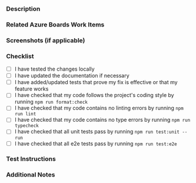 ### Description
<!-- Provide a brief description of the changes in this PR. -->

### Related Azure Boards Work Items
<!--
  Mention any Azure Boards work items that are related to this pull request.
  https://dev.azure.com/dts-stn/canada%20dental%20care%20plan/_backlogs/

  Use AB# to link from GitHub to Azure Boards work items. For example: "AB#{id}".
  https://learn.microsoft.com/en-ca/azure/devops/boards/github/link-to-from-github?view=azure-devops#use-ab-to-link-from-github-to-azure-boards-work-items
-->

### Screenshots (if applicable)
<!-- Include screenshots or GIFs if the changes are visual. -->

### Checklist
<!-- Go through each item and check it with an "x" inside the square brackets. -->
- [ ] I have tested the changes locally
- [ ] I have updated the documentation if necessary
- [ ] I have added/updated tests that prove my fix is effective or that my feature works
- [ ] I have checked that my code follows the project's coding style by running `npm run format:check`
- [ ] I have checked that my code contains no linting errors by running `npm run lint`
- [ ] I have checked that my code contains no type errors by running `npm run typecheck`
- [ ] I have checked that all unit tests pass by running `npm run test:unit -- run`
- [ ] I have checked that all e2e tests pass by running `npm run test:e2e`

### Test Instructions
<!-- Provide step-by-step instructions on how to test the changes made in this PR. Include any specific setup or prerequisites needed for testing. -->

### Additional Notes
<!-- Include any additional information or context about the PR that might be helpful for reviewers. -->